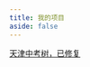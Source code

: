 ```yaml
---
title: 我的项目
aside: false
---
```


<script setup>
import Project from "@/views/Project.vue"
</script>

<Project />

[天津中考树，已修复](https://kimi-072.github.io/tian-jin-zhong-kao-tree/)
